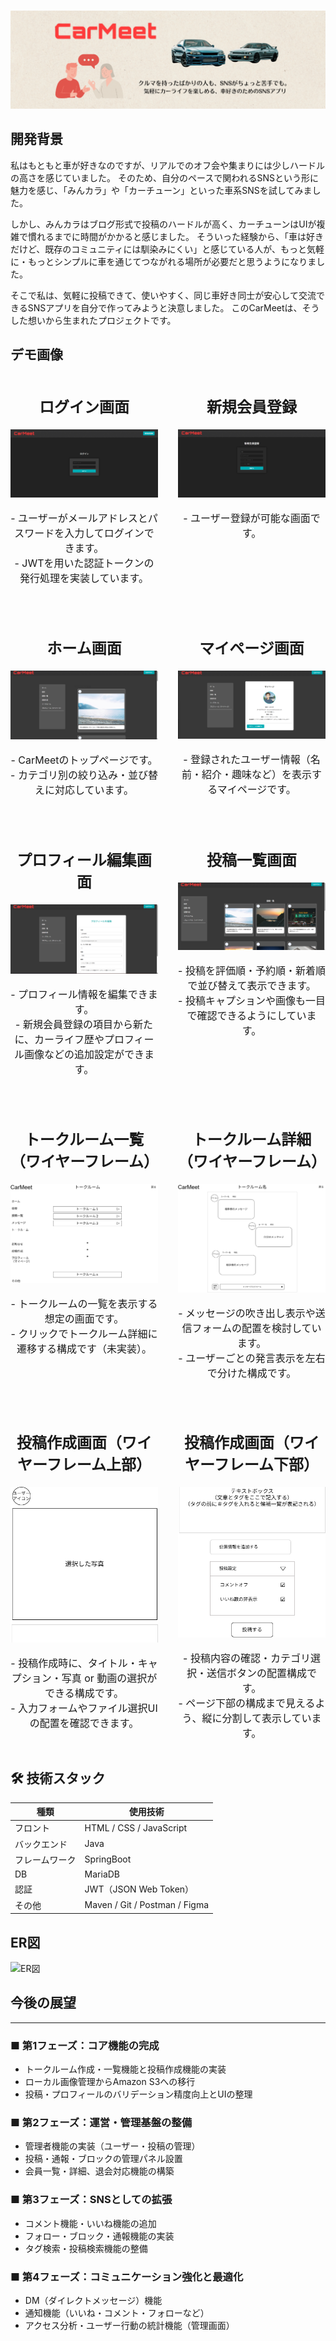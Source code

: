 # 
![alt text](carmeet-1.png)

## 開発背景

私はもともと車が好きなのですが、リアルでのオフ会や集まりには少しハードルの高さを感じていました。
そのため、自分のペースで関われるSNSという形に魅力を感じ、「みんカラ」や「カーチューン」といった車系SNSを試してみました。

しかし、みんカラはブログ形式で投稿のハードルが高く、カーチューンはUIが複雑で慣れるまでに時間がかかると感じました。
そういった経験から、「車は好きだけど、既存のコミュニティには馴染みにくい」と感じている人が、もっと気軽に・もっとシンプルに車を通じてつながれる場所が必要だと思うようになりました。

そこで私は、気軽に投稿できて、使いやすく、同じ車好き同士が安心して交流できるSNSアプリを自分で作ってみようと決意しました。
このCarMeetは、そうした想いから生まれたプロジェクトです。



## デモ画像


  <div style="display: grid; grid-template-columns: 1fr 1fr; gap: 32px;">
  <div style="text-align: center; font-size: 16px;">
    <h2>ログイン画面</h2>
    <img src="login-page.png" alt="ログインページ" style="width:100%; max-height:300px; object-fit: contain;">
    <p>
      - ユーザーがメールアドレスとパスワードを入力してログインできます。<br>
      - JWTを用いた認証トークンの発行処理を実装しています。
    </p>
  </div>
 <div style="text-align: center; font-size: 16px;">
    <h2>新規会員登録</h2>
    <img src="signup-page.png" alt="サインアップページ" style="width:100%; max-height:300px; object-fit: contain;">
    <p>
      - ユーザー登録が可能な画面です。<br>
    </p>
  </div>
  <div style="text-align: center; font-size: 16px;">
    <h2>ホーム画面</h2>
    <img src="index-page.png" alt="ホーム画面" style="width:100%; max-height:300px; object-fit: contain;">
    <p>
      - CarMeetのトップページです。<br>
      - カテゴリ別の絞り込み・並び替えに対応しています。
    </p>
  </div>
  <div style="text-align: center; font-size: 16px;">
    <h2>マイページ画面</h2>
    <img src="profile-page.png" alt="プロフィール画面" style="width:100%; max-height:300px; object-fit: contain;">
    <p>
      - 登録されたユーザー情報（名前・紹介・趣味など）を表示するマイページです。
    </p>
  </div>
  <div style="text-align: center; font-size: 16px;">
    <h2>プロフィール編集画面</h2>
    <img src="edit-profile-page.png" alt="プロフィール編集画面" style="width:100%; max-height:300px; object-fit: contain;">
    <p>
      - プロフィール情報を編集できます。<br>
      - 新規会員登録の項目から新たに、カーライフ歴やプロフィール画像などの追加設定ができます。
    </p>
  </div>
  <div style="text-align: center; font-size: 16px;">
    <h2>投稿一覧画面</h2>
    <img src="postlist-page.png" alt="投稿一覧" style="width:100%; max-height:300px; object-fit: contain;">
    <p>
      - 投稿を評価順・予約順・新着順で並び替えて表示できます。<br>
      - 投稿キャプションや画像も一目で確認できるようにしています。
    </p>
  </div>
  <div style="text-align: center; font-size: 16px;">
    <h2>トークルーム一覧（ワイヤーフレーム）</h2>
    <img src="Car Meet ワイヤーフレーム（トークルーム）.drawio-1.png" alt="トークルーム一覧 WF" style="width:100%; max-height:350px; object-fit: contain;">
    <p>
      - トークルームの一覧を表示する想定の画面です。<br>
      - クリックでトークルーム詳細に遷移する構成です（未実装）。
    </p>
  </div>
  <div style="text-align: center; font-size: 16px;">
    <h2>トークルーム詳細（ワイヤーフレーム）</h2>
    <img src="Car Meet ワイヤーフレーム（トークルーム詳細）.drawio-1.png" alt="トークルーム詳細 WF" style="width:100%; max-height:380px; object-fit: contain;">
    <p>
      - メッセージの吹き出し表示や送信フォームの配置を検討しています。<br>
      - ユーザーごとの発言表示を左右で分けた構成です。
    </p>
  </div>
  <div style="text-align: center; font-size: 16px;">
    <h2>投稿作成画面（ワイヤーフレーム上部）</h2>
    <img src="Car Meet ワイヤーフレーム（投稿作成ページ（写真・動画投稿を選択した場合））.drawio-1.png" alt="投稿作成 上部 WF" style="width:100%; max-height:500px; object-fit: contain;">
    <p>
      - 投稿作成時に、タイトル・キャプション・写真 or 動画の選択ができる構成です。<br>
      - 入力フォームやファイル選択UIの配置を確認できます。
    </p>
  </div>
  <div style="text-align: center; font-size: 16px;">
    <h2>投稿作成画面（ワイヤーフレーム下部）</h2>
    <img src="Car Meet ワイヤーフレーム（投稿作成ページ（写真・動画投稿を選択した場合））.drawio-2.png" alt="投稿作成 下部 WF" style="width:100%; max-height:500px; object-fit: contain;">
    <p>
      - 投稿内容の確認・カテゴリ選択・送信ボタンの配置構成です。<br>
      - ページ下部の構成まで見えるよう、縦に分割して表示しています。
    </p>
  </div>

</div>


## 🛠 技術スタック

| 種類         | 使用技術                         |
|--------------|----------------------------------|
| フロント     | HTML / CSS / JavaScript |
| バックエンド | Java                               |
| フレームワーク| SpringBoot                        |
| DB           | MariaDB                           |
| 認証         | JWT（JSON Web Token）              |
| その他       | Maven / Git / Postman / Figma     |

## ER図

<div style="text-align: left;">
  <img src="Car Meet ER図.drawio.png" alt="ER図" style="max-width: 100%; max-height: 600px; object-fit: contain;">
</div>

## 今後の展望

<hr />

<h3>■ 第1フェーズ：コア機能の完成</h3>
<ul>
  <li>トークルーム作成・一覧機能と投稿作成機能の実装</li>
  <li>ローカル画像管理からAmazon S3への移行</li>
  <li>投稿・プロフィールのバリデーション精度向上とUIの整理</li>
</ul>

<h3>■ 第2フェーズ：運営・管理基盤の整備</h3>
<ul>
  <li>管理者機能の実装（ユーザー・投稿の管理）</li>
  <li>投稿・通報・ブロックの管理パネル設置</li>
  <li>会員一覧・詳細、退会対応機能の構築</li>
</ul>

<h3>■ 第3フェーズ：SNSとしての拡張</h3>
<ul>
  <li>コメント機能・いいね機能の追加</li>
  <li>フォロー・ブロック・通報機能の実装</li>
  <li>タグ検索・投稿検索機能の整備</li>
</ul>

<h3>■ 第4フェーズ：コミュニケーション強化と最適化</h3>
<ul>
  <li>DM（ダイレクトメッセージ）機能</li>
  <li>通知機能（いいね・コメント・フォローなど）</li>
  <li>アクセス分析・ユーザー行動の統計機能（管理画面）</li>
</ul>

